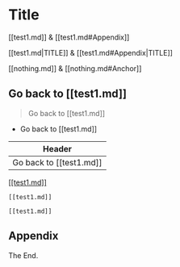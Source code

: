 # Title

[[test1.md]] & [[test1.md#Appendix]]

[[test1.md|TITLE]] & [[test1.md#Appendix|TITLE]]

[[nothing.md]] & [[nothing.md#Anchor]]

## Go back to [[test1.md]]

> Go back to [[test1.md]]

* Go back to [[test1.md]]

| Header                  |
| ----------------------- |
| Go back to [[test1.md]] |

<!-- Go back to [[test1.md]] -->

[[[test1.md]]](test1.md)

`[[test1.md]]`

```shell
[[test1.md]]
```

## Appendix

The End.
